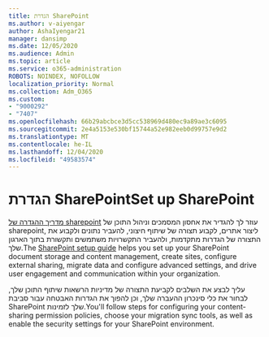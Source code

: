```yaml
---
title: הגדרת SharePoint
ms.author: v-aiyengar
author: AshaIyengar21
manager: dansimp
ms.date: 12/05/2020
ms.audience: Admin
ms.topic: article
ms.service: o365-administration
ROBOTS: NOINDEX, NOFOLLOW
localization_priority: Normal
ms.collection: Adm_O365
ms.custom:
- "9000292"
- "7407"
ms.openlocfilehash: 66b29abcbce3d5cc538969d480ec9a89ae3c6095
ms.sourcegitcommit: 2e4a5153e530bf15744a52e982eeb0d99757e9d2
ms.translationtype: MT
ms.contentlocale: he-IL
ms.lasthandoff: 12/04/2020
ms.locfileid: "49583574"
---
```

# <a name="set-up-sharepoint"></a><span data-ttu-id="4b828-102">הגדרת SharePoint</span><span class="sxs-lookup"><span data-stu-id="4b828-102">Set up SharePoint</span></span>

<span data-ttu-id="4b828-103">[מדריך ההגדרה של sharepoint](https://go.microsoft.com/fwlink/?linkid=2071425) עוזר לך להגדיר את אחסון המסמכים וניהול התוכן של sharepoint, ליצור אתרים, לקבוע תצורה של שיתוף חיצוני, להעביר נתונים ולקבוע את התצורה של הגדרות מתקדמות, ולהעביר התקשרויות משתמשים ותקשורת בתוך הארגון שלך.</span><span class="sxs-lookup"><span data-stu-id="4b828-103">The [SharePoint setup guide](https://go.microsoft.com/fwlink/?linkid=2071425) helps you set up your SharePoint document storage and content management, create sites, configure external sharing, migrate data and configure advanced settings, and drive user engagement and communication within your organization.</span></span>

<span data-ttu-id="4b828-104">עליך לבצע את השלבים לקביעת התצורה של מדיניות הרשאות שיתוף התוכן שלך, לבחור את כלי סינכרון ההעברה שלך, וכן להפוך את הגדרות האבטחה עבור סביבת SharePoint שלך לזמינות.</span><span class="sxs-lookup"><span data-stu-id="4b828-104">You'll follow steps for configuring your content-sharing permission policies, choose your migration sync tools, as well as enable the security settings for your SharePoint environment.</span></span>
